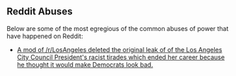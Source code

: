 ---
---

<section>
	<h2>Reddit Abuses</h2>
	<p>Below are some of the most egregious of the common abuses of power that have happened on Reddit:</p>

* [A mod of /r/LosAngeles deleted the original leak of of the Los Angeles City Council President's racist tirades which ended her career because he thought it would make Democrats look bad.](https://www.reddit.com/r/LosAngeles/comments/xirqvi/la_county_federation_of_labor/)

</section>